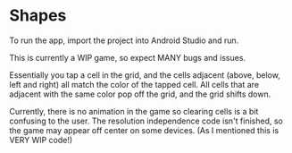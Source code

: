 # Shapes

To run the app, import the project into Android Studio and run. 

This is currently a WIP game, so expect MANY bugs and issues.

Essentially you tap a cell in the grid, and the cells adjacent (above, below, left and right) all match the color of the tapped cell.
All cells that are adjacent with the same color pop off the grid, and the grid shifts down.

Currently, there is no animation in the game so clearing cells is a bit confusing to the user.
The resolution independence code isn't finished, so the game may appear off center on some devices. (As I mentioned this is VERY WIP code!) 
